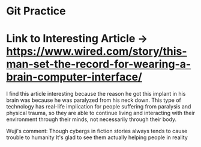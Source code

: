 # Git Practice


# Link to Interesting Article -> https://www.wired.com/story/this-man-set-the-record-for-wearing-a-brain-computer-interface/

I find this article interesting because the reason he got this implant in his brain was because he was paralyzed from his neck down. This type of technology has real-life implication for people suffering from paralysis and physical trauma, so they are able to continue living and interacting with their environment through their minds, not necessarily through their body. 

Wuji's comment:
Though cybergs in fiction stories always tends to cause trouble to humanity
It's glad to see them actually helping people in reality